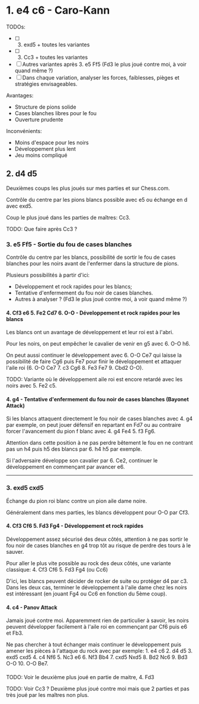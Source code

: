 # 1. e4 c6 - Caro-Kann

<chess-board data-position="e2-e4, c7-c6">

TODOs:
- [ ] 3. exd5 + toutes les variantes
- [ ] 3. Cc3 + toutes les variantes
- [ ] Autres variantes après 3. e5 Ff5 (Fd3 le plus joué contre moi, à voir quand même ?)
- [ ] Dans chaque variation, analyser les forces, faiblesses, pièges et stratégies envisageables.

Avantages:
- Structure de pions solide
- Cases blanches libres pour le fou
- Ouverture prudente

Inconvénients:
- Moins d'espace pour les noirs
- Développement plus lent
- Jeu moins compliqué

## 2. d4 d5

<chess-board data-position="e2-e4, c7-c6, d2-d4, d7-d5">

Deuxièmes coups les plus joués sur mes parties et sur Chess.com.

Contrôle du centre par les pions blancs possible avec e5 ou échange en d avec exd5.

Coup le plus joué dans les parties de maîtres: Cc3.

TODO: Que faire après Cc3 ?

### 3. e5 Ff5 - Sortie du fou de cases blanches

Contrôle du centre par les blancs, possibilité de sortir le fou de cases blanches pour les noirs avant de l'enfermer dans la structure de pions.

Plusieurs possibilités à partir d'ici:

- Développement et rock rapides pour les blancs;
- Tentative d'enfermement du fou noir de cases blanches.
- Autres à analyser ? (Fd3 le plus joué contre moi, à voir quand même ?)

#### 4. Cf3 e6 5. Fe2 Cd7 6. O-O - Développement et rock rapides pour les blancs

Les blancs ont un avantage de développement et leur roi est à l'abri.

Pour les noirs, on peut empêcher le cavalier de venir en g5 avec 6. O-O h6.

On peut aussi continuer le développement avec 6. O-O Ce7 qui laisse la possibilité de faire Cg6 puis Fe7 pour finir le développement et attaquer l'aile roi (6. O-O Ce7 7. c3 Cg6 8. Fe3 Fe7 9. Cbd2 O-O).

TODO: Variante où le développement aile roi est encore retardé avec les noirs avec 5. Fe2 c5.

#### 4. g4 - Tentative d'enfermement du fou noir de cases blanches (Bayonet Attack)

Si les blancs attaquent directement le fou noir de cases blanches avec 4. g4 par exemple, on peut jouer défensif en repartant en Fd7 ou au contraire forcer l'avancement du pion f blanc avec 4. g4 Fe4 5. f3 Fg6.

Attention dans cette position à ne pas perdre bêtement le fou en ne contrant pas un h4 puis h5 des blancs par 6. h4 h5 par exemple.

Si l'adversaire développe son cavalier par 6. Ce2, continuer le développement en commençant par avancer e6.

-----

### 3. exd5 cxd5

Échange du pion roi blanc contre un pion aile dame noire.

Généralement dans mes parties, les blancs développent pour O-O par Cf3.

#### 4. Cf3 Cf6 5. Fd3 Fg4 - Développement et rock rapides

Développement assez sécurisé des deux côtés, attention à ne pas sortir le fou noir de cases blanches en g4 trop tôt au risque de perdre des tours à le sauver.

Pour aller le plus vite possible au rock des deux côtés, une variante classique: 4. Cf3 Cf6 5. Fd3 Fg4 (ou Cc6)

D'ici, les blancs peuvent décider de rocker de suite ou protéger d4 par c3. Dans les deux cas, terminer le développement à l'aile dame chez les noirs est intéressant (en jouant Fg4 ou Cc6 en fonction du 5ème coup).

#### 4. c4 - Panov Attack

Jamais joué contre moi. Apparemment rien de particulier à savoir, les noirs peuvent développer facilement à l'aile roi en commençant par Cf6 puis e6 et Fb3.

Ne pas chercher à tout échanger mais continuer le développement puis amener les pièces à l'attaque du rock avec par exemple: 1. e4 c6 2. d4 d5 3. exd5 cxd5 4. c4 Nf6 5. Nc3 e6 6. Nf3 Bb4 7. cxd5 Nxd5 8. Bd2 Nc6 9. Bd3 O-O 10. O-O Be7.

#### 

TODO: Voir le deuxième plus joué en partie de maitre, 4. Fd3

TODO: Voir Cc3 ? Deuxième plus joué contre moi mais que 2 parties et pas très joué par les maîtres non plus.